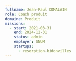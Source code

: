 ```yaml
---
fullname: Jean-Paul DOMALAIN
role: Coach produit
domaine: Produit
missions:
  - start: 2021-03-31
    end: 2024-12-31
    status: admin
    employer: SNUM
    startups:
      - resorption-bidonvilles
---
```


